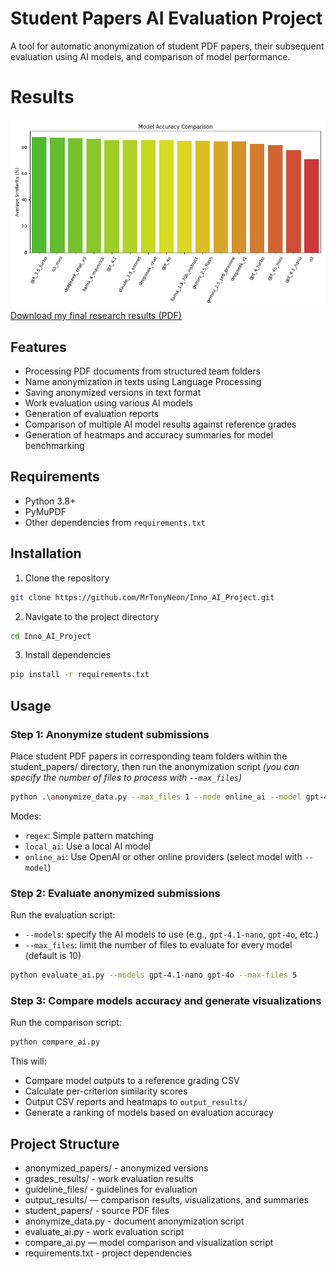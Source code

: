 # Student Papers AI Evaluation Project

A tool for automatic anonymization of student PDF papers, their subsequent evaluation using AI models, and comparison of model performance.

# Results

![Research preview](documents/model_accuracy_comparison.png)
[Download my final research results (PDF)](documents/Comparison_of_different_LLMs_on_grading_automation.pdf)

## Features

- Processing PDF documents from structured team folders
- Name anonymization in texts using Language Processing
- Saving anonymized versions in text format
- Work evaluation using various AI models
- Generation of evaluation reports
- Comparison of multiple AI model results against reference grades
- Generation of heatmaps and accuracy summaries for model benchmarking

## Requirements

- Python 3.8+
- PyMuPDF
- Other dependencies from `requirements.txt`

## Installation

1. Clone the repository
```bash
git clone https://github.com/MrTonyNeon/Inno_AI_Project.git
```
2. Navigate to the project directory
```bash
cd Inno_AI_Project
```
3. Install dependencies
```bash
pip install -r requirements.txt
```

## Usage
### Step 1: Anonymize student submissions
Place student PDF papers in corresponding team folders within the student_papers/ directory, then 
run the anonymization script *(you can specify the number of files to process with `--max_files`)*
```bash
python .\anonymize_data.py --max_files 1 --mode online_ai --model gpt-4o
```
Modes:
- `regex`: Simple pattern matching
- `local_ai`: Use a local AI model
- `online_ai`: Use OpenAI or other online providers (select model with `--model`)

### Step 2: Evaluate anonymized submissions
Run the evaluation script:
- `--models`: specify the AI models to use (e.g., `gpt-4.1-nano`, `gpt-4o`, etc.)
- `--max_files`: limit the number of files to evaluate for every model (default is 10)
```bash
python evaluate_ai.py --models gpt-4.1-nano gpt-4o --max-files 5
```

### Step 3: Compare models accuracy and generate visualizations
Run the comparison script:
```bash
python compare_ai.py
```
This will:
- Compare model outputs to a reference grading CSV
- Calculate per-criterion similarity scores
- Output CSV reports and heatmaps to `output_results/`
- Generate a ranking of models based on evaluation accuracy

## Project Structure
- anonymized_papers/ - anonymized versions
- grades_results/ - work evaluation results
- guideline_files/ - guidelines for evaluation
- output_results/ — comparison results, visualizations, and summaries
- student_papers/ - source PDF files
- anonymize_data.py - document anonymization script
- evaluate_ai.py - work evaluation script
- compare_ai.py — model comparison and visualization script
- requirements.txt - project dependencies
